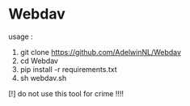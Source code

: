 # Webdav

usage :

1. git clone https://github.com/AdelwinNL/Webdav
2. cd Webdav
3. pip install -r requirements.txt
4. sh webdav.sh

[!] do not use this tool for crime !!!!


